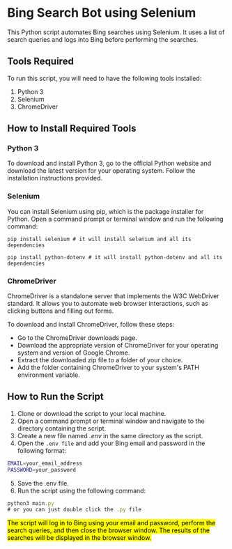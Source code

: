 # Bing Search Bot using Selenium

This Python script automates Bing searches using Selenium. It uses a list of search queries and logs into Bing before performing the searches.

## Tools Required

To run this script, you will need to have the following tools installed:

1. Python 3
2. Selenium
3. ChromeDriver

## How to Install Required Tools

### Python 3

To download and install Python 3, go to the official Python website and download the latest version for your operating system. Follow the installation instructions provided.

### Selenium

You can install Selenium using pip, which is the package installer for Python. Open a command prompt or terminal window and run the following command:

```shell
pip install selenium # it will install selenium and all its dependencies

pip install python-dotenv # it will install python-dotenv and all its dependencies
```

### ChromeDriver

ChromeDriver is a standalone server that implements the W3C WebDriver standard. It allows you to automate web browser interactions, such as clicking buttons and filling out forms.

To download and install ChromeDriver, follow these steps:

- Go to the ChromeDriver downloads page.
- Download the appropriate version of ChromeDriver for your operating system and version of Google Chrome.
- Extract the downloaded zip file to a folder of your choice.
- Add the folder containing ChromeDriver to your system's PATH environment variable.

## How to Run the Script

1. Clone or download the script to your local machine.
2. Open a command prompt or terminal window and navigate to the directory containing the script.
3. Create a new file named _.env_ in the same directory as the script.
4. Open the `.env file` and add your Bing email and password in the following format:

```bash
EMAIL=your_email_address
PASSWORD=your_password
```

5. Save the .env file.
6. Run the script using the following command:

```js
python3 main.py
# or you can just double click the .py file
```

<mark>The script will log in to Bing using your email and password, perform the search queries, and then close the browser window. The results of the searches will be displayed in the browser window.<mark>

